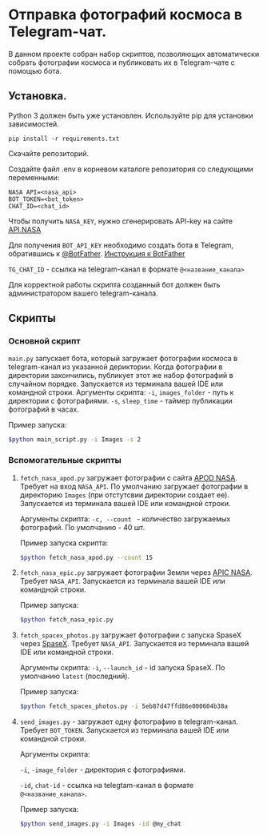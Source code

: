 # Отправка фотографий космоса в Telegram-чат.
В данном проекте собран набор скриптов, позволяющих автоматически собрать фотографии космоса и публиковать их в Telegram-чате с помощью бота.

## Установка. 
Python 3 должен быть уже установлен.
Используйте pip для установки зависимостей.
```
pip install -r requirements.txt
```
Скачайте репозиторий.

Создайте файл .env в корневом каталоге репозитория со следующими переменными:
```
NASA API=<nasa_api>
BOT_TOKEN=<bot_token>
CHAT_ID=<chat_id>
```
Чтобы получить `NASA_KEY`, нужно сгенерировать API-key на сайте [API.NASA](https://api.nasa.gov/)

Для получения `BOT_API_KEY` необходимо создать бота в Telegram, обратившись к [@BotFather](https://telegram.me/BotFather).
[Инструкция к BotFather](https://botcreators.ru/blog/botfather-instrukciya/)

`TG_CHAT_ID` - ссылка на telegram-канал в формате `@<название_канала>`

Для корректной работы скрипта созданный бот должен быть администратором вашего telegram-канала.

## Скрипты

### Основной скрипт

`main.py` запускает бота, который загружает фотографии космоса в telegram-канал из указанной дериктории. Когда фотографии в директории закончились, публикует этот же набор фотографий в случайном порядке.
Запускается из терминала вашей IDE или командной строки.
Аргументы скрипта:
`-i`, `images_folder` - путь к директории с фотографиями. 
`-s`, `sleep_time` - таймер публикации фотографий в часах.

Пример запуска:
```bash
$python main_script.py -i Images -s 2
```
### Вспомогательные скрипты
1. `fetch_nasa_apod.py` загружает фотографии с сайта [APOD NASA](https://api.nasa.gov/planetary/apod). Требует на вход `NASA_API`. По умолчанию загружает фотографии в директорию `Images` (при отстутсвии директории создает ее).
   Запускается из терминала вашей IDE или командной строки.
  
   Аргументы скрипта: 
  ```-c, --count ``` - количество загружаемых фотографий. По умолчанию - 40 шт.
 
   Пример запуска скрипта:
   ```bash
   $python fetch_nasa_apod.py --count 15
   ```
2. `fetch_nasa_epic.py` загружает фотографии Земли через [APIC NASA](https://api.nasa.gov/EPIC/api/natural/images). Требует `NASA_API`. 
   Запускается из терминала вашей IDE или командной строки.
   
   Пример запуска:
   ```bash
   $python fetch_nasa_epic.py
   ```
3. `fetch_spacex_photos.py` загружает фотографии с запуска SpaseX через [SpaseX](https://api.spacexdata.com/v5/launches). Требует `NASA_API`. 
   Запускается из терминала вашей IDE или командной строки.
 
   Аргументы скрипта:
   `-i`, `--launch_id` - id запуска SpaseX. По умолчанию `latest` (последний). 
   
   Пример запуска:
   ```bash
   $python fetch_spacex_photos.py -i 5eb87d47ffd86e000604b38a

4. `send_images.py` - загружает одну фотографию в telegram-канал. Требует `BOT_TOKEN`.
   Запускается из терминала вашей IDE или командной строки.
 
   Аргументы скрипта: 
 
   `-i`, `-image_folder` - директория с фотографиями.
 
   `-id`, `chat-id` - ссылка на telegtam-канал в формате `@<название_канала>`. 
 
   Пример запуска:
   ```bash
   $python send_images.py -i Images -id @my_chat
 
